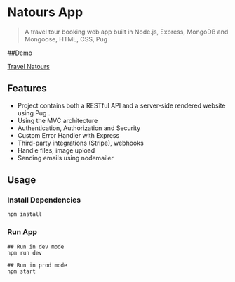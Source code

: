 # Natours App

> A travel tour booking web app built in Node.js, Express, MongoDB and Mongoose, HTML, CSS, Pug

##Demo

[Travel Natours](https://travel-natours.herokuapp.com/)


## Features

- Project contains both a RESTful API and a server-side rendered website using Pug .
- Using the MVC  architecture
- Authentication, Authorization and Security
- Custom Error Handler with Express
- Third-party integrations (Stripe),  webhooks
- Handle files, image upload 
- Sending emails using nodemailer

## Usage
### Install Dependencies

```
npm install
```

### Run App

```
## Run in dev mode
npm run dev

## Run in prod mode
npm start
```



  
